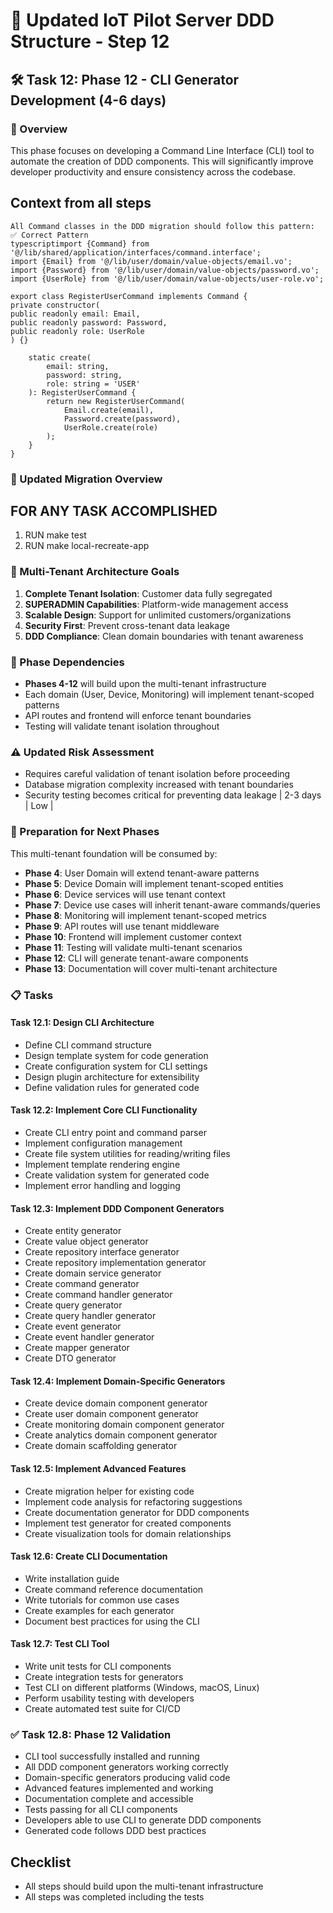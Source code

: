 # 🚀 Updated IoT Pilot Server DDD Structure - Step 12

## 🛠️ Task 12: Phase 12 - CLI Generator Development (4-6 days)

### 🎯 Overview
This phase focuses on developing a Command Line Interface (CLI) tool to automate the creation of DDD components. This will significantly improve developer productivity and ensure consistency across the codebase.

## Context from all steps

```
All Command classes in the DDD migration should follow this pattern:
✅ Correct Pattern
typescriptimport {Command} from '@/lib/shared/application/interfaces/command.interface';
import {Email} from '@/lib/user/domain/value-objects/email.vo';
import {Password} from '@/lib/user/domain/value-objects/password.vo';
import {UserRole} from '@/lib/user/domain/value-objects/user-role.vo';

export class RegisterUserCommand implements Command {
private constructor(
public readonly email: Email,
public readonly password: Password,
public readonly role: UserRole
) {}

    static create(
        email: string,
        password: string,
        role: string = 'USER'
    ): RegisterUserCommand {
        return new RegisterUserCommand(
            Email.create(email),
            Password.create(password),
            UserRole.create(role)
        );
    }
}
```

### 🎯 Updated Migration Overview

## FOR ANY TASK ACCOMPLISHED
1. RUN make test
2. RUN make local-recreate-app

### 🏢 Multi-Tenant Architecture Goals

1. **Complete Tenant Isolation**: Customer data fully segregated
2. **SUPERADMIN Capabilities**: Platform-wide management access
3. **Scalable Design**: Support for unlimited customers/organizations
4. **Security First**: Prevent cross-tenant data leakage
5. **DDD Compliance**: Clean domain boundaries with tenant awareness

### 🔄 Phase Dependencies

- **Phases 4-12** will build upon the multi-tenant infrastructure
- Each domain (User, Device, Monitoring) will implement tenant-scoped patterns
- API routes and frontend will enforce tenant boundaries
- Testing will validate tenant isolation throughout

### ⚠️ Updated Risk Assessment

- Requires careful validation of tenant isolation before proceeding
- Database migration complexity increased with tenant boundaries
- Security testing becomes critical for preventing data leakage               | 2-3 days | Low        |

### 🔄 Preparation for Next Phases

This multi-tenant foundation will be consumed by:
- **Phase 4**: User Domain will extend tenant-aware patterns
- **Phase 5**: Device Domain will implement tenant-scoped entities
- **Phase 6**: Device services will use tenant context
- **Phase 7**: Device use cases will inherit tenant-aware commands/queries
- **Phase 8**: Monitoring will implement tenant-scoped metrics
- **Phase 9**: API routes will use tenant middleware
- **Phase 10**: Frontend will implement customer context
- **Phase 11**: Testing will validate multi-tenant scenarios
- **Phase 12**: CLI will generate tenant-aware components
- **Phase 13**: Documentation will cover multi-tenant architecture

### 📋 Tasks

#### Task 12.1: Design CLI Architecture
- Define CLI command structure
- Design template system for code generation
- Create configuration system for CLI settings
- Design plugin architecture for extensibility
- Define validation rules for generated code

#### Task 12.2: Implement Core CLI Functionality
- Create CLI entry point and command parser
- Implement configuration management
- Create file system utilities for reading/writing files
- Implement template rendering engine
- Create validation system for generated code
- Implement error handling and logging

#### Task 12.3: Implement DDD Component Generators
- Create entity generator
- Create value object generator
- Create repository interface generator
- Create repository implementation generator
- Create domain service generator
- Create command generator
- Create command handler generator
- Create query generator
- Create query handler generator
- Create event generator
- Create event handler generator
- Create mapper generator
- Create DTO generator

#### Task 12.4: Implement Domain-Specific Generators
- Create device domain component generator
- Create user domain component generator
- Create monitoring domain component generator
- Create analytics domain component generator
- Create domain scaffolding generator

#### Task 12.5: Implement Advanced Features
- Create migration helper for existing code
- Implement code analysis for refactoring suggestions
- Create documentation generator for DDD components
- Implement test generator for created components
- Create visualization tools for domain relationships

#### Task 12.6: Create CLI Documentation
- Write installation guide
- Create command reference documentation
- Write tutorials for common use cases
- Create examples for each generator
- Document best practices for using the CLI

#### Task 12.7: Test CLI Tool
- Write unit tests for CLI components
- Create integration tests for generators
- Test CLI on different platforms (Windows, macOS, Linux)
- Perform usability testing with developers
- Create automated test suite for CI/CD

### ✅ Task 12.8: Phase 12 Validation
- CLI tool successfully installed and running
- All DDD component generators working correctly
- Domain-specific generators producing valid code
- Advanced features implemented and working
- Documentation complete and accessible
- Tests passing for all CLI components
- Developers able to use CLI to generate DDD components
- Generated code follows DDD best practices

## Checklist
-  All steps should build upon the multi-tenant infrastructure
-  All steps was completed including the tests